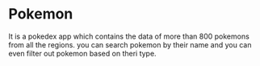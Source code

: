 # Pokemon
It is a pokedex app which contains the data of more than 800 pokemons from all the regions. you can search pokemon by their name and you can even filter out pokemon based on theri type.


